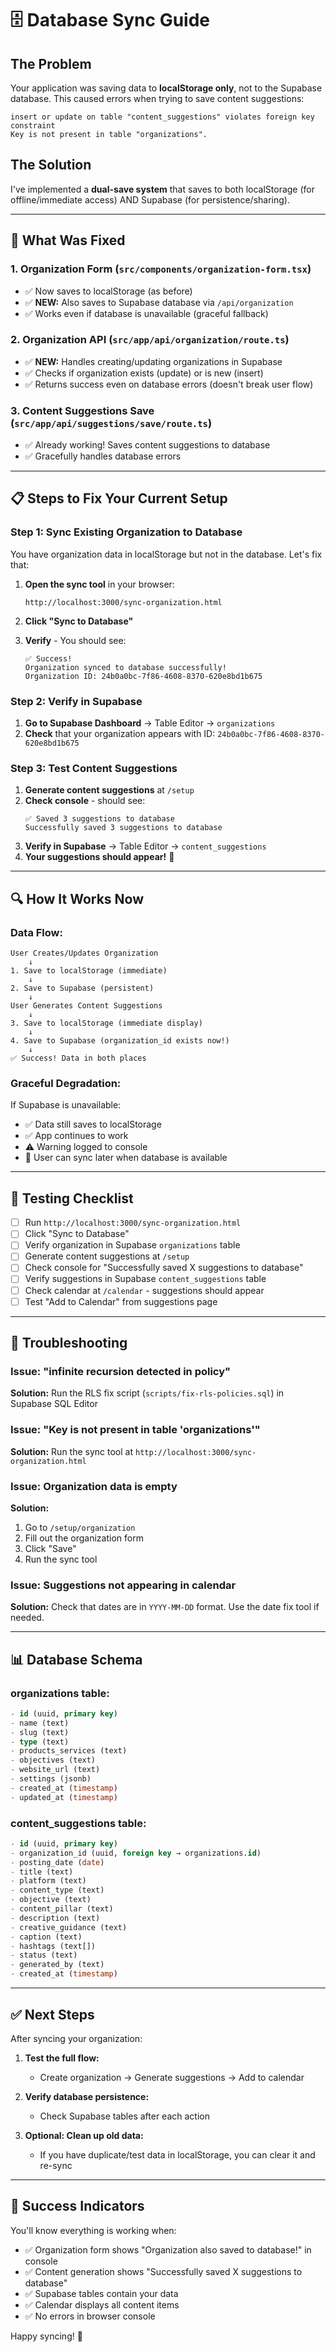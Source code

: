 # 🗄️ Database Sync Guide

## The Problem

Your application was saving data to **localStorage only**, not to the Supabase database. This caused errors when trying to save content suggestions:

```
insert or update on table "content_suggestions" violates foreign key constraint
Key is not present in table "organizations".
```

## The Solution

I've implemented a **dual-save system** that saves to both localStorage (for offline/immediate access) AND Supabase (for persistence/sharing).

---

## 🔧 What Was Fixed

### 1. **Organization Form** (`src/components/organization-form.tsx`)
- ✅ Now saves to localStorage (as before)
- ✅ **NEW:** Also saves to Supabase database via `/api/organization`
- ✅ Works even if database is unavailable (graceful fallback)

### 2. **Organization API** (`src/app/api/organization/route.ts`)
- ✅ **NEW:** Handles creating/updating organizations in Supabase
- ✅ Checks if organization exists (update) or is new (insert)
- ✅ Returns success even on database errors (doesn't break user flow)

### 3. **Content Suggestions Save** (`src/app/api/suggestions/save/route.ts`)
- ✅ Already working! Saves content suggestions to database
- ✅ Gracefully handles database errors

---

## 📋 Steps to Fix Your Current Setup

### **Step 1: Sync Existing Organization to Database**

You have organization data in localStorage but not in the database. Let's fix that:

1. **Open the sync tool** in your browser:
   ```
   http://localhost:3000/sync-organization.html
   ```

2. **Click "Sync to Database"**

3. **Verify** - You should see:
   ```
   ✅ Success!
   Organization synced to database successfully!
   Organization ID: 24b0a0bc-7f86-4608-8370-620e8bd1b675
   ```

### **Step 2: Verify in Supabase**

1. **Go to Supabase Dashboard** → Table Editor → `organizations`
2. **Check** that your organization appears with ID: `24b0a0bc-7f86-4608-8370-620e8bd1b675`

### **Step 3: Test Content Suggestions**

1. **Generate content suggestions** at `/setup`
2. **Check console** - should see:
   ```
   ✅ Saved 3 suggestions to database
   Successfully saved 3 suggestions to database
   ```
3. **Verify in Supabase** → Table Editor → `content_suggestions`
4. **Your suggestions should appear!** 🎉

---

## 🔍 How It Works Now

### **Data Flow:**

```
User Creates/Updates Organization
    ↓
1. Save to localStorage (immediate)
    ↓
2. Save to Supabase (persistent)
    ↓
User Generates Content Suggestions
    ↓
3. Save to localStorage (immediate display)
    ↓
4. Save to Supabase (organization_id exists now!)
    ↓
✅ Success! Data in both places
```

### **Graceful Degradation:**

If Supabase is unavailable:
- ✅ Data still saves to localStorage
- ✅ App continues to work
- ⚠️ Warning logged to console
- 📝 User can sync later when database is available

---

## 🧪 Testing Checklist

- [ ] Run `http://localhost:3000/sync-organization.html`
- [ ] Click "Sync to Database"
- [ ] Verify organization in Supabase `organizations` table
- [ ] Generate content suggestions at `/setup`
- [ ] Check console for "Successfully saved X suggestions to database"
- [ ] Verify suggestions in Supabase `content_suggestions` table
- [ ] Check calendar at `/calendar` - suggestions should appear
- [ ] Test "Add to Calendar" from suggestions page

---

## 🐛 Troubleshooting

### **Issue: "infinite recursion detected in policy"**
**Solution:** Run the RLS fix script (`scripts/fix-rls-policies.sql`) in Supabase SQL Editor

### **Issue: "Key is not present in table 'organizations'"**
**Solution:** Run the sync tool at `http://localhost:3000/sync-organization.html`

### **Issue: Organization data is empty**
**Solution:** 
1. Go to `/setup/organization`
2. Fill out the organization form
3. Click "Save"
4. Run the sync tool

### **Issue: Suggestions not appearing in calendar**
**Solution:** Check that dates are in `YYYY-MM-DD` format. Use the date fix tool if needed.

---

## 📊 Database Schema

### **organizations table:**
```sql
- id (uuid, primary key)
- name (text)
- slug (text)
- type (text)
- products_services (text)
- objectives (text)
- website_url (text)
- settings (jsonb)
- created_at (timestamp)
- updated_at (timestamp)
```

### **content_suggestions table:**
```sql
- id (uuid, primary key)
- organization_id (uuid, foreign key → organizations.id)
- posting_date (date)
- title (text)
- platform (text)
- content_type (text)
- objective (text)
- content_pillar (text)
- description (text)
- creative_guidance (text)
- caption (text)
- hashtags (text[])
- status (text)
- generated_by (text)
- created_at (timestamp)
```

---

## ✅ Next Steps

After syncing your organization:

1. **Test the full flow:**
   - Create organization → Generate suggestions → Add to calendar
   
2. **Verify database persistence:**
   - Check Supabase tables after each action
   
3. **Optional: Clean up old data:**
   - If you have duplicate/test data in localStorage, you can clear it and re-sync

---

## 🎉 Success Indicators

You'll know everything is working when:

- ✅ Organization form shows "Organization also saved to database!" in console
- ✅ Content generation shows "Successfully saved X suggestions to database"
- ✅ Supabase tables contain your data
- ✅ Calendar displays all content items
- ✅ No errors in browser console

Happy syncing! 🚀

